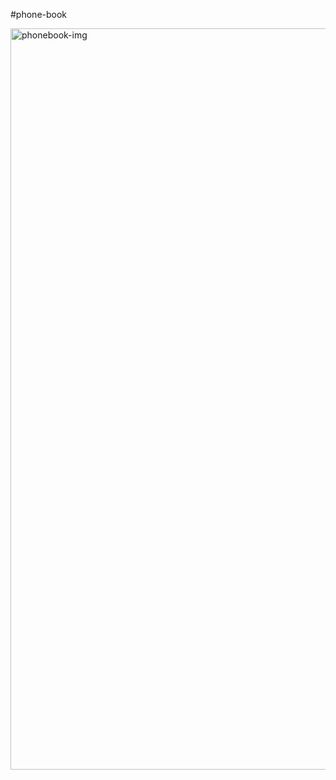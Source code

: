 #phone-book

<img width="1186" alt="phonebook-img" src="https://user-images.githubusercontent.com/47094201/113456257-b98b4d80-93da-11eb-87b3-6819e5cca18e.png">
